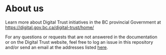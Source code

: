 # About us

Learn more about Digital Trust initiatives in the BC provincial Government at https://digital.gov.bc.ca/digital-trust/home/

For any questions or requests that are not answered in the documentation or on the Digital Trust website, feel free to log an issue in this repository and/or send an email at the addresses listed [here](https://digital.gov.bc.ca/digital-trust/contact).
